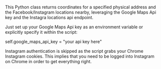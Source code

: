 This Python class returns coordinates for a specified physical address and the Facebook/Instagram locations nearby, leveraging the Google Maps Api key and the Instagra locations api endpoint.

Just set up your Google Maps Api key as an environment variable or explicitly specify it within the script:

self.google_maps_api_key = "your api key here"

Instagram authentication is skipped as the script grabs your Chrome Instagram cookies. This implies that you need to be logged into Instagram on Chrome in order to get everything right.
